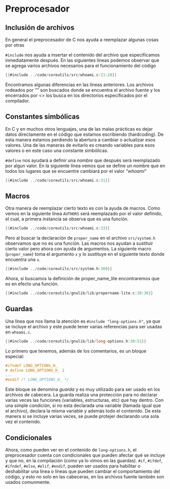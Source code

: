 # Preprocesador

## Inclusión de archivos

En general el preprocesador de C nos ayuda a reemplazar algunas cosas por otras

`#include` nos ayuda a insertar el contenido del archivo que especificamos inmediatamente después.
En las siguientes líneas podemos observar que se agrega varios archivos necesarios para el funcionamiento
del código

```c
{{#include ../code/coreutils/src/whoami.c:21:28}}
```

Encontramos algunas diferencias en las líneas anteriores. Los archivos rodeados por *""* son buscados donde
se encuentra el archivo fuente y los encerrados por *<>* los busca en los directorios especificados por el compilador.

## Constantes simbólicas

En C y en muchos otros lenguajes,
una de las malas prácticas es dejar datos directamente en el código que estamos escribiendo (hardcoding). De esta
manera estamos perdiendo la abertura a cambiar o actualizar esos valores. Una de las maneras de evitarlo es creando
variables para esos valores o en este caso una constante simbólicas.

`#define` nos ayudará a definir una *nombre* que después será reemplazado por algun valor. En la siguiente línea
vemos que se define un nombre que en todos los lugares que se encuentre cambiará por el valor *"whoami"*

```c
{{#include ../code/coreutils/src/whoami.c:31}}
```

## Macros

Otra manera de reemplazar cierto texto es con la ayuda de macros. Como vemos en la siguiente línea `AUTHORS` será
reemplazado por el valor definido, el cual, a primera instancía se observa que es una función.

```c
{{#include ../code/coreutils/src/whoami.c:33}}
```

Pero al buscar la declaración de `proper_name` en el archivo `src/system.h` observamos que no es una función.
Las macros nos ayudan a sustituir cierto valor pero ahora con ayuda de argumentos. La siguiente macro (`proper_name`)
toma el argumento `x` y lo sustituye en el siguiente texto donde encuentra una `x`.

```c
{{#include ../code/coreutils/src/system.h:369}}
```

Ahora, si buscamos la definición de proper_name_lite encontraremos que es en efecto una función.

```c
{{#include ../code/coreutils/gnulib/lib/propername-lite.c:30:36}}
```

## Guardas

Una línea que nos llama la atención es `#include "long-options.h"`, ya que se incluye el archivo y este puede tener
varias referencias para ser usadas en `whoami.c`.

```c
{{#include ../code/coreutils/gnulib/lib/long-options.h:20:51}}
```

Lo primero que tenemos, además de los comentarios, es un bloque especial:

```c
#ifndef LONG_OPTIONS_H_
# define LONG_OPTIONS_H_ 1
...
#endif /* LONG_OPTIONS_H_ */
```

Este bloque se denomina _guarda_ y es muy utilizado para ser usado en los archivos de cabecera. La guarda realiza una
protección para no declarar varias veces las funciones (variables, estructuras, etc) que hay dentro. Con una simple
condición, si no esta declarada una variable (llamada igual que el archivo), declara la misma variable y además todo el
contenido. De esta manera si se incluye varias veces, se puede protejer declarando una sola vez el contenido.


## Condicionales

Ahora, como pueden ver en el contenido de `long-options.h`, el preprocesador cuenta con condicionales que pueden afectar
qué se incluye y que no, en la compilación (como ya lo vimos en las guardas). `#if`, `#ifdef`, `#ifndef`, `#else`,
`#elif`, `#endif`, pueden ser usados para habilitar o deshabilitar una línea o líneas que pueden cambiar el 
comportamiento del código, y esto no solo en las cabeceras, en los archivos fuente también son usados comunmente.